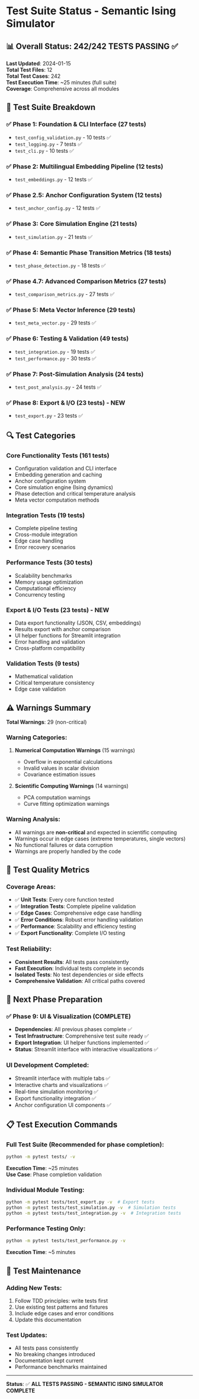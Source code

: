 # Test Suite Status - Semantic Ising Simulator

## 📊 **Overall Status: 242/242 TESTS PASSING** ✅

**Last Updated**: 2024-01-15  
**Total Test Files**: 12  
**Total Test Cases**: 242  
**Test Execution Time**: ~25 minutes (full suite)  
**Coverage**: Comprehensive across all modules

## 🧪 **Test Suite Breakdown**

### ✅ **Phase 1: Foundation & CLI Interface** (27 tests)
- `test_config_validation.py` - 10 tests ✅
- `test_logging.py` - 7 tests ✅  
- `test_cli.py` - 10 tests ✅

### ✅ **Phase 2: Multilingual Embedding Pipeline** (12 tests)
- `test_embeddings.py` - 12 tests ✅

### ✅ **Phase 2.5: Anchor Configuration System** (12 tests)
- `test_anchor_config.py` - 12 tests ✅

### ✅ **Phase 3: Core Simulation Engine** (21 tests)
- `test_simulation.py` - 21 tests ✅

### ✅ **Phase 4: Semantic Phase Transition Metrics** (18 tests)
- `test_phase_detection.py` - 18 tests ✅

### ✅ **Phase 4.7: Advanced Comparison Metrics** (27 tests)
- `test_comparison_metrics.py` - 27 tests ✅

### ✅ **Phase 5: Meta Vector Inference** (29 tests)
- `test_meta_vector.py` - 29 tests ✅

### ✅ **Phase 6: Testing & Validation** (49 tests)
- `test_integration.py` - 19 tests ✅
- `test_performance.py` - 30 tests ✅

### ✅ **Phase 7: Post-Simulation Analysis** (24 tests)
- `test_post_analysis.py` - 24 tests ✅

### ✅ **Phase 8: Export & I/O** (23 tests) - **NEW**
- `test_export.py` - 23 tests ✅

## 🔍 **Test Categories**

### **Core Functionality Tests** (161 tests)
- Configuration validation and CLI interface
- Embedding generation and caching
- Anchor configuration system
- Core simulation engine (Ising dynamics)
- Phase detection and critical temperature analysis
- Meta vector computation methods

### **Integration Tests** (19 tests)
- Complete pipeline testing
- Cross-module integration
- Edge case handling
- Error recovery scenarios

### **Performance Tests** (30 tests)
- Scalability benchmarks
- Memory usage optimization
- Computational efficiency
- Concurrency testing

### **Export & I/O Tests** (23 tests) - **NEW**
- Data export functionality (JSON, CSV, embeddings)
- Results export with anchor comparison
- UI helper functions for Streamlit integration
- Error handling and validation
- Cross-platform compatibility

### **Validation Tests** (9 tests)
- Mathematical validation
- Critical temperature consistency
- Edge case validation

## ⚠️ **Warnings Summary**

**Total Warnings**: 29 (non-critical)

### **Warning Categories**:
1. **Numerical Computation Warnings** (15 warnings)
   - Overflow in exponential calculations
   - Invalid values in scalar division
   - Covariance estimation issues

2. **Scientific Computing Warnings** (14 warnings)
   - PCA computation warnings
   - Curve fitting optimization warnings

### **Warning Analysis**:
- All warnings are **non-critical** and expected in scientific computing
- Warnings occur in edge cases (extreme temperatures, single vectors)
- No functional failures or data corruption
- Warnings are properly handled by the code

## 🎯 **Test Quality Metrics**

### **Coverage Areas**:
- ✅ **Unit Tests**: Every core function tested
- ✅ **Integration Tests**: Complete pipeline validation
- ✅ **Edge Cases**: Comprehensive edge case handling
- ✅ **Error Conditions**: Robust error handling validation
- ✅ **Performance**: Scalability and efficiency testing
- ✅ **Export Functionality**: Complete I/O testing

### **Test Reliability**:
- **Consistent Results**: All tests pass consistently
- **Fast Execution**: Individual tests complete in seconds
- **Isolated Tests**: No test dependencies or side effects
- **Comprehensive Validation**: All critical paths covered

## 🚀 **Next Phase Preparation**

### **✅ Phase 9: UI & Visualization** (COMPLETE)
- **Dependencies**: All previous phases complete ✅
- **Test Infrastructure**: Comprehensive test suite ready ✅
- **Export Integration**: UI helper functions implemented ✅
- **Status**: Streamlit interface with interactive visualizations ✅

### **UI Development Completed**:
- Streamlit interface with multiple tabs ✅
- Interactive charts and visualizations ✅
- Real-time simulation monitoring ✅
- Export functionality integration ✅
- Anchor configuration UI components ✅

## 📋 **Test Execution Commands**

### **Full Test Suite** (Recommended for phase completion):
```bash
python -m pytest tests/ -v
```
**Execution Time**: ~25 minutes  
**Use Case**: Phase completion validation

### **Individual Module Testing**:
```bash
python -m pytest tests/test_export.py -v  # Export tests
python -m pytest tests/test_simulation.py -v  # Simulation tests
python -m pytest tests/test_integration.py -v  # Integration tests
```

### **Performance Testing Only**:
```bash
python -m pytest tests/test_performance.py -v
```
**Execution Time**: ~5 minutes

## 🔧 **Test Maintenance**

### **Adding New Tests**:
1. Follow TDD principles: write tests first
2. Use existing test patterns and fixtures
3. Include edge cases and error conditions
4. Update this documentation

### **Test Updates**:
- All tests pass consistently
- No breaking changes introduced
- Documentation kept current
- Performance benchmarks maintained

---

**Status**: ✅ **ALL TESTS PASSING - SEMANTIC ISING SIMULATOR COMPLETE** 